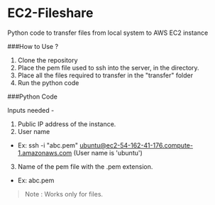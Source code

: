 # EC2-Fileshare

Python code to transfer files from local system to AWS EC2 instance

###How to Use ?

1) Clone the repository
2) Place the pem file used to ssh into the server, in the directory.
3) Place all the files required to transfer in the "transfer" folder
4) Run the python code

###Python Code

Inputs needed - 

1) Public IP address of the instance.
2) User name 
- Ex: ssh -i "abc.pem" ubuntu@ec2-54-162-41-176.compute-1.amazonaws.com (User name is 'ubuntu')
3) Name of the pem file with the .pem extension.
- Ex: abc.pem

> Note : Works only for files.

